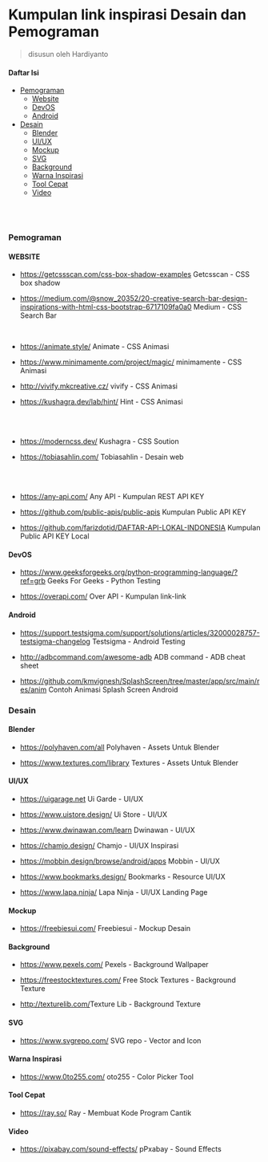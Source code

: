 # Kumpulan link inspirasi Desain dan Pemograman
> disusun oleh Hardiyanto

#### Daftar Isi

* [Pemograman](#pemograman)
    * [Website](#website)
    * [DevOS](#devos)
    * [Android](#android)
* [Desain](#desain)
    * [Blender](#blender)
    * [UI/UX](#uiux)
    * [Mockup](#mockup)
    * [SVG](#svg)
    * [Background](#background)
    * [Warna Inspirasi](#warna-inspirasi)
    * [Tool Cepat](#tool-cepat)
    * [Video](#video)
<br>
</br>

### Pemograman
#### WEBSITE

- <https://getcssscan.com/css-box-shadow-examples> Getcsscan - CSS box shadow

- <https://medium.com/@snow_20352/20-creative-search-bar-design-inspirations-with-html-css-bootstrap-6717109fa0a0> Medium - CSS Search Bar

<br>

- <https://animate.style/> Animate - CSS Animasi

- <https://www.minimamente.com/project/magic/> minimamente - CSS Animasi

- <http://vivify.mkcreative.cz/> vivify - CSS Animasi

- <https://kushagra.dev/lab/hint/> Hint - CSS Animasi

<br>
</br>

- <https://moderncss.dev/> Kushagra - CSS Soution

- <https://tobiasahlin.com/> Tobiasahlin - Desain web

<br>
</br>

- <https://any-api.com/> Any API - Kumpulan REST API KEY

- <https://github.com/public-apis/public-apis> Kumpulan Public API KEY

- <https://github.com/farizdotid/DAFTAR-API-LOKAL-INDONESIA> Kumpulan Public API KEY Local


#### DevOS 

- <https://www.geeksforgeeks.org/python-programming-language/?ref=grb> Geeks For Geeks - Python Testing

- <https://overapi.com/> Over API - Kumpulan link-link 

#### Android

- <https://support.testsigma.com/support/solutions/articles/32000028757-testsigma-changelog> Testsigma - Android Testing

- <http://adbcommand.com/awesome-adb> ADB command - ADB cheat sheet

- <https://github.com/kmvignesh/SplashScreen/tree/master/app/src/main/res/anim> Contoh Animasi Splash Screen Android

### Desain
#### Blender

- <https://polyhaven.com/all> Polyhaven - Assets Untuk Blender

- <https://www.textures.com/library> Textures - Assets Untuk Blender

#### UI/UX

- <https://uigarage.net> Ui Garde - UI/UX

- <https://www.uistore.design/> Ui Store - UI/UX

- <https://www.dwinawan.com/learn> Dwinawan - UI/UX

- <https://chamjo.design/> Chamjo - UI/UX Inspirasi

- <https://mobbin.design/browse/android/apps> Mobbin - UI/UX

- <https://www.bookmarks.design/> Bookmarks - Resource UI/UX

- <https://www.lapa.ninja/> Lapa Ninja - UI/UX Landing Page

#### Mockup
- <https://freebiesui.com/> Freebiesui - Mockup Desain

#### Background

- <https://www.pexels.com/> Pexels - Background Wallpaper

- <https://freestocktextures.com/> Free Stock Textures - Background Texture

- <http://texturelib.com/>Texture Lib - Background Texture

#### SVG
- <https://www.svgrepo.com/> SVG repo - Vector and Icon

#### Warna Inspirasi
- <https://www.0to255.com/> oto255 - Color Picker Tool

#### Tool Cepat
- <https://ray.so/> Ray - Membuat Kode Program Cantik

#### Video
- <https://pixabay.com/sound-effects/> pPxabay - Sound Effects

